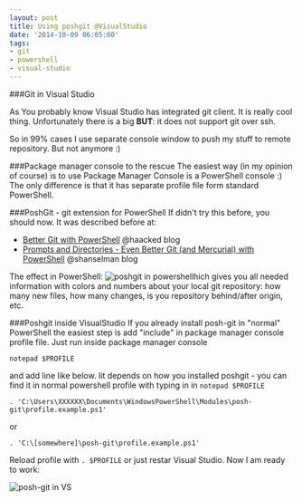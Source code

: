 ```yaml
---
layout: post
title: Using poshgit @VisualStudio
date: '2014-10-09 06:05:00'
tags:
- git
- powershell
- visual-studio
---
```


###Git in Visual Studio

As You probably know Visual Studio has integrated git client. It is really cool thing. Unfortunately there is a big **BUT**: it does not support git over ssh.

So in 99% cases I use separate console window to push my stuff to remote repository. But not anymore :)

###Package manager console to the rescue
The easiest way (in my opinion of course) is to use Package Manager Console is a PowerShell console :)
The only difference is that it has separate profile file form standard PowerShell.

###PoshGit - git extension for PowerShell
If didn't try this before, you should now. It was described before at:
- [Better Git with PowerShell](http://haacked.com/archive/2011/12/13/better-git-with-powershell.aspx/) @haacked blog
- [Prompts and Directories - Even Better Git (and Mercurial) with PowerShell](http://www.hanselman.com/blog/PromptsAndDirectoriesEvenBetterGitAndMercurialWithPowerShell.aspx) @shanselman blog

The effect in PowerShell:
![poshgit in powershell](http://res.cloudinary.com/piotrstapp/image/upload/v1412796473/posh-git_wnzkwa.png)hich gives you all needed information with colors and numbers about your local git repository: how many new files, how many changes, is you repository behind/after origin, etc.


###Poshgit inside VisualStudio
If you already install posh-git in "normal" PowerShell the easiest step is add "include" in package manager console profile file. Just run inside package manager console 
```
notepad $PROFILE 
```
and add line like below. Iit depends on how you installed poshgit - you can find it in normal powershell profile with typing in in `notepad $PROFILE`
```
. 'C:\Users\XXXXXX\Documents\WindowsPowerShell\Modules\posh-git\profile.example.ps1'
```
or
```
. 'C:\[somewhere]\posh-git\profile.example.ps1'
```
Reload profile with `. $PROFILE` or just restar Visual Studio. Now I am ready to work:


![posh-git in VS](http://res.cloudinary.com/piotrstapp/image/upload/v1412797070/posh-git-vs_kzhakt.png)
